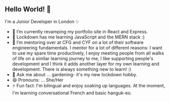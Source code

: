 ## Hello World! 👋

I'm a Junior Developer in London ✨ 

- 🔭 I’m currently revamping my portfolio site in React and Express.
- 🌱 Lockdown has me learning JavaScript and the MERN stack :)
- 🤔 I’m mentoring over at CFG and CYF on a lot of their software engineering fundamentals. I mentor for a lot of different reasons: I want to use my spare time productively, I enjoy meeting people from all walks of life on a similar learning journey to me, I like supporting people's development and I think it adds another layer for my own learning and development. There is always something new to learn! :)
- 💬 Ask me about ... gardening- it's my new lockdown hobby.
- 😄 Pronouns: ... She/Her
- ⚡ Fun fact: I'm bilingual and enjoy soaking up languages. At the moment, I'm learning conversational French and basic hanguk-eo.


